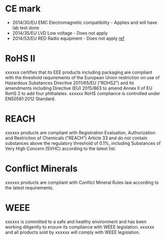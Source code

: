 # CE mark

-  2014/30/EU 	EMC 	Electromagnetic compatibility - Applies and will have lab test done
-  2014/35/EU 	LVD 	Low voltage - Does not apply
-  2014/53/EU 	RED 	Radio equipment - Does not apply
  [ref](https://ce-marking.help/home#)

# RoHS II

xxxxxx certifies that its EEE products including packaging are compliant with the threshold requirements of the European Union restriction on use of Hazardous Substances Directive 2011/65/EU (“ROHS2”) and its amendments including Directive (EU) 2015/863 to amend Annex II of EU RoHS 2 to add four phthalates. xxxxxx RoHS compliance is controlled under EN50581:2012 Standard.

# REACH
xxxxxx products are compliant with Registration Evaluation, Authorization and Restriction of Chemicals (“REACH”) Article 33 and do not contain substances above the regulatory threshold of 0.1%, including Substances of Very High Concern (SVHC) according to the latest list.

# Conflict Minerals

xxxxxx products are compliant with Conflict Mineral Rules law according to the latest requirements.

# WEEE

xxxxxx is committed to a safe and healthy environment and has been working diligently to ensure its compliance with WEEE legislation. xxxxxx and all products sold by xxxxxx will comply with WEEE legislation.


